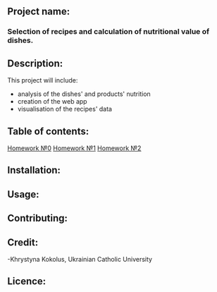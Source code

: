 ## Project name:

### Selection of recipes and calculation of nutritional value of dishes.

## Description:

This project will include:
- analysis of the dishes' and products' nutrition
- creation of the web app
- visualisation of the recipes' data

## Table of contents:
[Homework №0](https://github.com/khristinakokolus/cource_work_2nd_term/wiki/0.%D0%94%D0%BE%D0%BC%D0%B0%D1%88%D0%BD%D1%94-%D0%B7%D0%B0%D0%B2%D0%B4%D0%B0%D0%BD%D0%BD%D1%8F-%E2%84%960)
[Homework №1](https://github.com/khristinakokolus/cource_work_2nd_term/wiki/2.-%D0%94%D0%BE%D0%BC%D0%B0%D1%88%D0%BD%D1%94-%D0%B7%D0%B0%D0%B2%D0%B4%D0%B0%D0%BD%D0%BD%D1%8F-%E2%84%962)
[Homework №2](https://github.com/khristinakokolus/cource_work_2nd_term/wiki/2.-%D0%94%D0%BE%D0%BC%D0%B0%D1%88%D0%BD%D1%94-%D0%B7%D0%B0%D0%B2%D0%B4%D0%B0%D0%BD%D0%BD%D1%8F-%E2%84%962)

## Installation:

## Usage:

## Contributing:

## Credit:
-Khrystyna Kokolus, Ukrainian Catholic University
## Licence:

